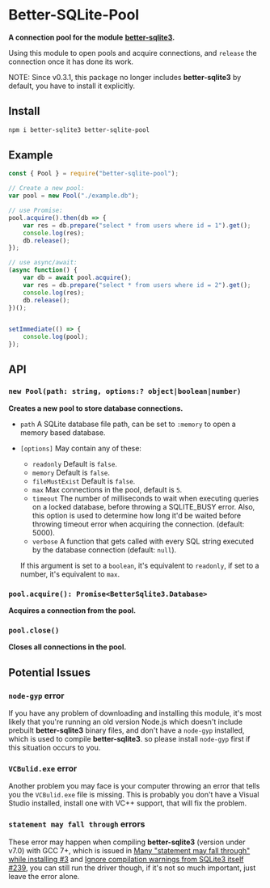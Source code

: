 # Better-SQLite-Pool

**A connection pool for the module**
**[better-sqlite3](https://github.com/WiseLibs/better-sqlite3).**

Using this module to open pools and acquire connections, and `release` the 
connection once it has done its work.

NOTE: Since v0.3.1, this package no longer includes **better-sqlite3** by
default, you have to install it explicitly.

## Install

```sh
npm i better-sqlite3 better-sqlite-pool
```

## Example

```javascript
const { Pool } = require("better-sqlite-pool");

// Create a new pool:
var pool = new Pool("./example.db");

// use Promise:
pool.acquire().then(db => {
    var res = db.prepare("select * from users where id = 1").get();
    console.log(res);
    db.release();
});

// use async/await:
(async function() {
    var db = await pool.acquire();
    var res = db.prepare("select * from users where id = 2").get();
    console.log(res);
    db.release();
})();


setImmediate(() => {
    console.log(pool);
});
```

## API

### `new Pool(path: string, options:? object|boolean|number)`

**Creates a new pool to store database connections.**

- `path` A SQLite database file path, can be set to `:memory` to open a memory
    based database.
- `[options]` May contain any of these:
    - `readonly` Default is `false`.
    - `memory` Default is `false`.
    - `fileMustExist` Default is `false`.
    - `max` Max connections in the pool, default is `5`.
    - `timeout` The number of milliseconds to wait when executing queries on a 
        locked database, before throwing a SQLITE_BUSY error. Also, this option 
        is used to determine how long it'd be waited before throwing timeout 
        error when acquiring the connection. (default: 5000).
    - `verbose` A function that gets called with every SQL string executed by 
        the database connection (default: `null`).
    
    If this argument is set to a `boolean`, it's equivalent to `readonly`, 
    if set to a number, it's equivalent to `max`.

### `pool.acquire(): Promise<BetterSqlite3.Database>`

**Acquires a connection from the pool.**

### `pool.close()`

**Closes all connections in the pool.**

## Potential Issues

### `node-gyp` error

If you have any problem of downloading and installing this module, it's most 
likely that you're running an old version Node.js which doesn't include prebuilt
**better-sqlite3** binary files, and don't have a `node-gyp` installed, which is
used to compile **better-sqlite3**. so please install `node-gyp` first if this
situation occurs to you.

### `VCBulid.exe` error

Another problem you may face is your computer throwing an error that tells you 
the `VCBulid.exe` file is missing. This is probably you don't have a Visual 
Studio installed, install one with VC++ support, that will fix the problem.

### `statement may fall through` errors

These error may happen when compiling **better-sqlite3** (version under v7.0)
with GCC 7+, which is issued
in [Many "statement may fall through" while installing #3](https://github.com/ayonli/better-sqlite-pool/issues/3)
and [Ignore compilation warnings from SQLite3 itself #239](https://github.com/WiseLibs/better-sqlite3/issues/239),
you can still run the driver though, if it's not so much important, just leave 
the error alone.
